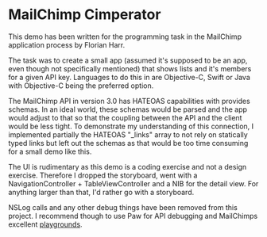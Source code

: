 # MailChimp Cimperator

This demo has been written for the programming task in the MailChimp application process by Florian Harr.

The task was to create a small app (assumed it's supposed to be an app, even though not specifically mentioned) that shows lists and it's members for a given API key. 
Languages to do this in are Objective-C, Swift or Java with Objective-C being the preferred option. 

The MailChimp API in version 3.0 has HATEOAS capabilities with provides schemas. In an ideal world, these schemas would be parsed and the app would adjust to that so that the coupling between the API and the client would be less tight. To demonstrate my understanding of this connection, I implemented partially the HATEOAS "_links" array to not rely on statically typed links but left out the schemas as that would be too time consuming for a small demo like this.

The UI is rudimentary as this demo is a coding exercise and not a design exercise. Therefore I dropped the storyboard, went with a NavigationController + TableViewController and a NIB for the detail view. For anything larger than that, I'd rather go with a storyboard.

NSLog calls and any other debug things have been removed from this project. I recommend though to use Paw for API debugging and MailChimps excellent [playgrounds](https://us14.api.mailchimp.com/playground/).
